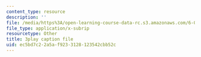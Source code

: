 ```yaml
---
content_type: resource
description: ''
file: /media/https%3A/open-learning-course-data-rc.s3.amazonaws.com/6-004-computation-structures-spring-2017/ec5bd7c22a5af9233128123542cbb52c_Teo5DweypWU.srt
file_type: application/x-subrip
resourcetype: Other
title: 3play caption file
uid: ec5bd7c2-2a5a-f923-3128-123542cbb52c
---
```

